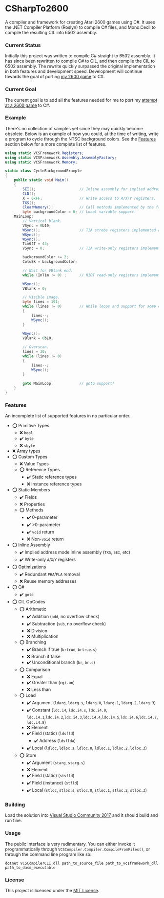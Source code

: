 # CSharpTo2600
A compiler and framework for creating Atari 2600 games using C#. It uses the .NET Compiler Platform (Roslyn) to compile C# files, and Mono.Cecil to compile the resulting CIL into 6502 assembly.

### Current Status
Initially this project was written to compile C# straight to 6502 assembly. It has since been rewritten to compile C# to CIL, and then compile the CIL to 6502 assembly.
The rewrite quickly surpassed the original implementation in both features and development speed.
Development will continue towards the goal of porting [my 2600 game](https://gist.github.com/Yttrmin/18ecc3d2d68b407b4be1) to C#.

### Current Goal
The current goal is to add all the features needed for me to port my [attempt at a 2600 game](https://gist.github.com/Yttrmin/18ecc3d2d68b407b4be1) to C#.

### Example
There's no collection of samples yet since they may quickly become obsolete. 
Below is an example of how you could, at the time of writing, write a program to cycle through the NTSC background colors. 
See the [Features](#features) section below for a more complete list of features.

```csharp
using static VCSFramework.Registers;
using static VCSFramework.Assembly.AssemblyFactory;
using static VCSFramework.Memory;

static class CycleBackgroundExample
{
    public static void Main()
    {
        SEI();                    // Inline assembly for implied addressing instructions.
        CLD();
        X = 0xFF;                 // Write access to A/X/Y registers.
        TXS();
        ClearMemory();            // Call methods implemented by the framework.
        byte backgroundColor = 0; // Local variable support.
    MainLoop:
        // Vertical blank.
        VSync = 0b10;
        WSync();                  // TIA strobe registers implemented as method calls.
        WSync();
        WSync();
        Tim64T = 43;
        VSync = 0;                // TIA write-only registers implemented as setter-only properties.

        backgroundColor += 2;
        ColuBk = backgroundColor;

        // Wait for VBlank end.
        while (InTim != 0) ;      // RIOT read-only registers implemented as getter-only properties.

        WSync();
        VBlank = 0;

        // Visible image.
        byte lines = 191;
        while (lines != 0)        // While loops and support for some comparisons.
        {
            lines--;
            WSync();
        }
        
        WSync();
        VBlank = 0b10;

        // Overscan.
        lines = 30;
        while (lines != 0)
        {
            lines--;
            WSync();
        }
        
        goto MainLoop;            // goto support!
    }
}
```

### Features
An incomplete list of supported features in no particular order. 

* :o: Primitive Types
  * :x: `bool`
  * :heavy_check_mark: `byte`
  * :x: `sbyte`
* :x: Array types
* :o: Custom Types
  * :x: Value Types
  * :o: Reference Types
    * :heavy_check_mark: Static reference types
    * :x: Instance reference types
* :o: Static Members
  * :heavy_check_mark: Fields
  * :x: Properties
  * :o: Methods
	* :heavy_check_mark: 0-parameter
	* :heavy_check_mark: >0-parameter
	* :heavy_check_mark: `void` return
	* :x: Non-`void` return
* :o: Inline Assembly
  * :heavy_check_mark: Implied address mode inline assembly (`TXS`, `SEI`, etc)
  * :heavy_check_mark: Write-only `A`/`X`/`Y` registers
* :o: Optimizations
  * :heavy_check_mark: Redundant `PHA`/`PLA` removal
  * :x: Reuse memory addresses
* :o: C#
  * :heavy_check_mark: `goto`
* :o: CIL OpCodes
  * :o: Arithmetic
    * :heavy_check_mark: Addition (`add`, no overflow check)
	* :heavy_check_mark: Subtraction (`sub`, no overflow check)
	* :x: Division
	* :x: Multiplication
  * :o: Branching
    * :heavy_check_mark: Branch if true (`brtrue`, `brtrue.s`)
	* :x: Branch if false
	* :heavy_check_mark: Unconditional branch (`br`, `br.s`)
  * :o: Comparison
    * :x: Equal
    * :heavy_check_mark: Greater than (`cgt.un`)
	* :x: Less than
  * :o: Load
    * :heavy_check_mark: Argument (`ldarg`, `ldarg.s`, `ldarg.0`, `ldarg.1`, `ldarg.2`, `ldarg.3`)
	* :heavy_check_mark: Constant (`ldc.i4`, `ldc.i4.s`, `ldc.i4.0`, `ldc.i4.1`,`ldc.i4.2`,`ldc.i4.3`,`ldc.i4.4`,`ldc.i4.5`,`ldc.i4.6`,`ldc.i4.7`,`ldc.i4.8`)
	* :x: Element
	* :heavy_check_mark: Field (static) (`ldsfld`)
	  * :heavy_check_mark: Address (`ldsflda`)
	* :heavy_check_mark: Local (`ldloc`, `ldloc.s`, `ldloc.0`, `ldloc.1`, `ldloc.2`, `ldloc.3`)
  * :o: Store
    * :heavy_check_mark: Argument (`starg`, `starg.s`)
	* :x: Element
	* :heavy_check_mark: Field (static) (`stsfld`)
	* :heavy_check_mark: Field (instance) (`stfld`)
	* :heavy_check_mark: Local (`stloc`, `stloc.s`, `stloc.0`, `stloc.1`, `stloc.2`, `stloc.3`)

### Building
Load the solution into [Visual Studio Community 2017](https://www.visualstudio.com/) and it should build and run fine.

### Usage
The public interface is very rudimentary. You can either invoke it programmatically through `VCSCompiler.Compiler.CompileFromFiles()`, or through the command line program like so:

`dotnet VCSCompilerCLI.dll path_to_source_file path_to_vcsframework_dll path_to_dasm_executable`

### License
This project is licensed under the [MIT License](./LICENSE.txt).
